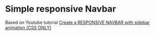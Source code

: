 # Simple responsive Navbar

Based on Youtube tutorial [Create a RESPONSIVE NAVBAR with sidebar animation (CSS ONLY)](https://www.youtube.com/watch?v=8eFeIFKAKHw)